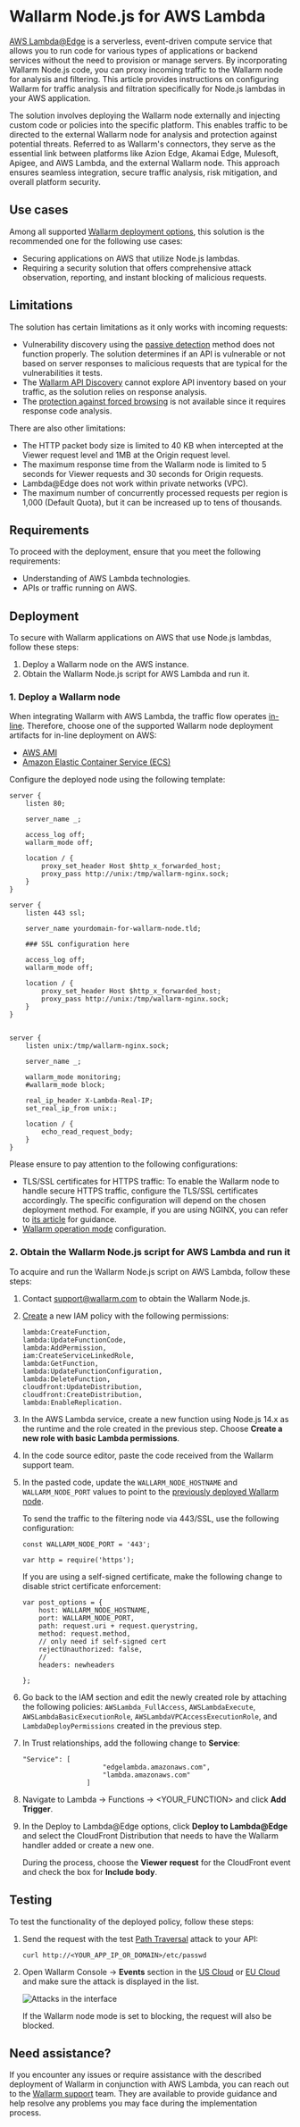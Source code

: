 [ptrav-attack-docs]:                ../../attacks-vulns-list.md#path-traversal
[attacks-in-ui-image]:              ../../images/admin-guides/test-attacks-quickstart-sqli-xss.png

# Wallarm Node.js for AWS Lambda

[AWS Lambda@Edge](https://aws.amazon.com/lambda/edge/) is a serverless, event-driven compute service that allows you to run code for various types of applications or backend services without the need to provision or manage servers. By incorporating Wallarm Node.js code, you can proxy incoming traffic to the Wallarm node for analysis and filtering. This article provides instructions on configuring Wallarm for traffic analysis and filtration specifically for Node.js lambdas in your AWS application.

<!-- ![Lambda](../../images/waf-installation/gateways/aws-lambda-traffic-flow.png) -->

The solution involves deploying the Wallarm node externally and injecting custom code or policies into the specific platform. This enables traffic to be directed to the external Wallarm node for analysis and protection against potential threats. Referred to as Wallarm's connectors, they serve as the essential link between platforms like Azion Edge, Akamai Edge, Mulesoft, Apigee, and AWS Lambda, and the external Wallarm node. This approach ensures seamless integration, secure traffic analysis, risk mitigation, and overall platform security.

## Use cases

Among all supported [Wallarm deployment options](../supported-deployment-options.md), this solution is the recommended one for the following use cases:

* Securing applications on AWS that utilize Node.js lambdas.
* Requiring a security solution that offers comprehensive attack observation, reporting, and instant blocking of malicious requests.

## Limitations

The solution has certain limitations as it only works with incoming requests:

* Vulnerability discovery using the [passive detection](../../about-wallarm/detecting-vulnerabilities.md#passive-detection) method does not function properly. The solution determines if an API is vulnerable or not based on server responses to malicious requests that are typical for the vulnerabilities it tests.
* The [Wallarm API Discovery](../../api-discovery/overview.md) cannot explore API inventory based on your traffic, as the solution relies on response analysis.
* The [protection against forced browsing](../../admin-en/configuration-guides/protecting-against-bruteforce.md) is not available since it requires response code analysis.

There are also other limitations:

* The HTTP packet body size is limited to 40 KB when intercepted at the Viewer request level and 1MB at the Origin request level.
* The maximum response time from the Wallarm node is limited to 5 seconds for Viewer requests and 30 seconds for Origin requests.
* Lambda@Edge does not work within private networks (VPC).
* The maximum number of concurrently processed requests per region is 1,000 (Default Quota), but it can be increased up to tens of thousands.

## Requirements

To proceed with the deployment, ensure that you meet the following requirements:

* Understanding of AWS Lambda technologies.
* APIs or traffic running on AWS.

## Deployment

To secure with Wallarm applications on AWS that use Node.js lambdas, follow these steps:

1. Deploy a Wallarm node on the AWS instance.
1. Obtain the Wallarm Node.js script for AWS Lambda and run it.

### 1. Deploy a Wallarm node

When integrating Wallarm with AWS Lambda, the traffic flow operates [in-line](../inline/overview.md). Therefore, choose one of the supported Wallarm node deployment artifacts for in-line deployment on AWS:

* [AWS AMI](../packages/aws-ami.md)
* [Amazon Elastic Container Service (ECS)](../cloud-platforms/aws/docker-container.md)

Configure the deployed node using the following template:

```
server {
    listen 80;

    server_name _;

	access_log off;
	wallarm_mode off;

	location / {
		proxy_set_header Host $http_x_forwarded_host;
		proxy_pass http://unix:/tmp/wallarm-nginx.sock;
	}
}

server {
    listen 443 ssl;

    server_name yourdomain-for-wallarm-node.tld;

	### SSL configuration here

	access_log off;
	wallarm_mode off;

	location / {
		proxy_set_header Host $http_x_forwarded_host;
		proxy_pass http://unix:/tmp/wallarm-nginx.sock;
	}
}


server {
	listen unix:/tmp/wallarm-nginx.sock;
	
	server_name _;
	
	wallarm_mode monitoring;
	#wallarm_mode block;

	real_ip_header X-Lambda-Real-IP;
	set_real_ip_from unix:;

	location / {
		echo_read_request_body;
	}
}
```

Please ensure to pay attention to the following configurations:

* TLS/SSL certificates for HTTPS traffic: To enable the Wallarm node to handle secure HTTPS traffic, configure the TLS/SSL certificates accordingly. The specific configuration will depend on the chosen deployment method. For example, if you are using NGINX, you can refer to [its article](https://docs.nginx.com/nginx/admin-guide/security-controls/terminating-ssl-http/) for guidance.
* [Wallarm operation mode](../../admin-en/configure-wallarm-mode.md) configuration.

### 2. Obtain the Wallarm Node.js script for AWS Lambda and run it

To acquire and run the Wallarm Node.js script on AWS Lambda, follow these steps:

1. Contact [support@wallarm.com](mailto:support@wallarm.com) to obtain the Wallarm Node.js.
1. [Create](https://docs.aws.amazon.com/IAM/latest/UserGuide/access_policies_create.html) a new IAM policy with the following permissions: 

    ```
    lambda:CreateFunction, 
    lambda:UpdateFunctionCode, 
    lambda:AddPermission, 
    iam:CreateServiceLinkedRole, 
    lambda:GetFunction, 
    lambda:UpdateFunctionConfiguration, 
    lambda:DeleteFunction, 
    cloudfront:UpdateDistribution, 
    cloudfront:CreateDistribution, 
    lambda:EnableReplication. 
    ```
1. In the AWS Lambda service, create a new function using Node.js 14.x as the runtime and the role created in the previous step. Choose **Create a new role with basic Lambda permissions**.
1. In the code source editor, paste the code received from the Wallarm support team.
1. In the pasted code, update the `WALLARM_NODE_HOSTNAME` and `WALLARM_NODE_PORT` values to point to the [previously deployed Wallarm node](#1-deploy-a-wallarm-node).
    
    To send the traffic to the filtering node via 443/SSL, use the following configuration:

    ```
    const WALLARM_NODE_PORT = '443';

    var http = require('https');
    ```

    If you are using a self-signed certificate, make the following change to disable strict certificate enforcement:

    ```
    var post_options = {
        host: WALLARM_NODE_HOSTNAME,
        port: WALLARM_NODE_PORT,
        path: request.uri + request.querystring,
        method: request.method,
        // only need if self-signed cert
        rejectUnauthorized: false, 
        // 
        headers: newheaders
        
    };
    ```
1. Go back to the IAM section and edit the newly created role by attaching the following policies: `AWSLambda_FullAccess`, `AWSLambdaExecute`, `AWSLambdaBasicExecutionRole`, `AWSLambdaVPCAccessExecutionRole`, and `LambdaDeployPermissions` created in the previous step.
1. In Trust relationships, add the following change to **Service**:

    ```
    "Service": [
                        "edgelambda.amazonaws.com",
                        "lambda.amazonaws.com"
                    ]
    ```
1. Navigate to Lambda → Functions → <YOUR_FUNCTION> and click **Add Trigger**.
1. In the Deploy to Lambda@Edge options, click **Deploy to Lambda@Edge** and select the CloudFront Distribution that needs to have the Wallarm handler added or create a new one.

    During the process, choose the **Viewer request** for the CloudFront event and check the box for **Include body**.

## Testing

To test the functionality of the deployed policy, follow these steps:

1. Send the request with the test [Path Traversal][ptrav-attack-docs] attack to your API:

    ```
    curl http://<YOUR_APP_IP_OR_DOMAIN>/etc/passwd
    ```
1. Open Wallarm Console → **Events** section in the [US Cloud](https://us1.my.wallarm.com/search) or [EU Cloud](https://my.wallarm.com/search) and make sure the attack is displayed in the list.
    
    ![Attacks in the interface][attacks-in-ui-image]

    If the Wallarm node mode is set to blocking, the request will also be blocked.

## Need assistance?

If you encounter any issues or require assistance with the described deployment of Wallarm in conjunction with AWS Lambda, you can reach out to the [Wallarm support](mailto:support@wallarm.com) team. They are available to provide guidance and help resolve any problems you may face during the implementation process.

